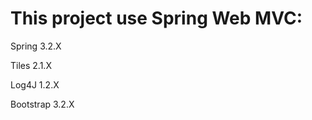 This project use Spring Web MVC:
=====================================================

Spring    3.2.X

Tiles     2.1.X

Log4J     1.2.X

Bootstrap 3.2.X

